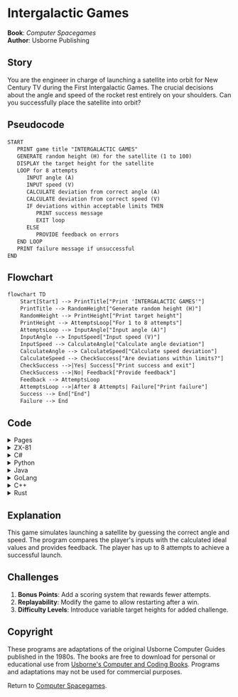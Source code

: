 # Intergalactic Games

**Book**: _Computer Spacegames_  
**Author**: Usborne Publishing

## Story

You are the engineer in charge of launching a satellite into orbit for New Century TV during the First Intergalactic Games. The crucial decisions about the angle and speed of the rocket rest entirely on your shoulders. Can you successfully place the satellite into orbit?

## Pseudocode

```plaintext
START
   PRINT game title "INTERGALACTIC GAMES"
   GENERATE random height (H) for the satellite (1 to 100)
   DISPLAY the target height for the satellite
   LOOP for 8 attempts
      INPUT angle (A)
      INPUT speed (V)
      CALCULATE deviation from correct angle (A)
      CALCULATE deviation from correct speed (V)
      IF deviations within acceptable limits THEN
         PRINT success message
         EXIT loop
      ELSE
         PROVIDE feedback on errors
   END LOOP
   PRINT failure message if unsuccessful
END
```

## Flowchart

```mermaid
flowchart TD
    Start[Start] --> PrintTitle["Print 'INTERGALACTIC GAMES'"]
    PrintTitle --> RandomHeight["Generate random height (H)"]
    RandomHeight --> PrintHeight["Print target height"]
    PrintHeight --> AttemptsLoop["For 1 to 8 attempts"]
    AttemptsLoop --> InputAngle["Input angle (A)"]
    InputAngle --> InputSpeed["Input speed (V)"]
    InputSpeed --> CalculateAngle["Calculate angle deviation"]
    CalculateAngle --> CalculateSpeed["Calculate speed deviation"]
    CalculateSpeed --> CheckSuccess["Are deviations within limits?"]
    CheckSuccess -->|Yes| Success["Print success and exit"]
    CheckSuccess -->|No| Feedback["Provide feedback"]
    Feedback --> AttemptsLoop
    AttemptsLoop -->|After 8 Attempts| Failure["Print failure"]
    Success --> End["End"]
    Failure --> End
```

## Code

<details>
<summary>Pages</summary>

![Page 7](./img/computer-spacegames_pages-to-jpg-0007.jpg)  
![Page 8](./img/computer-spacegames_pages-to-jpg-0008.jpg)

</details>

<details>
<summary>ZX-81</summary>

```basic
10 PRINT "INTERGALACTIC GAMES"
20 LET H=INT(RND*100+1)
30 PRINT "YOU MUST LAUNCH A SATELLITE"
40 PRINT "TO A HEIGHT OF ";H
50 FOR G=1 TO 8
60 PRINT "ENTER ANGLE (0-90)";
70 INPUT A
80 PRINT "ENTER SPEED (0-40000)";
90 INPUT V
100 LET A=A-ATN(H/3)*180/3.14159
110 LET V=V-3000*SQR(H+1/H)
120 IF ABS(A)<2 AND ABS(V)<100 THEN GOTO 200
130 IF A<-2 THEN PRINT "TOO SHALLOW"
140 IF A>2 THEN PRINT "TOO STEEP"
150 IF V<-100 THEN PRINT "TOO SLOW"
160 IF V>100 THEN PRINT "TOO FAST"
170 NEXT G
180 PRINT "YOU'VE FAILED"
190 PRINT "YOU'RE FIRED"
200 PRINT "YOU'VE DONE IT"
210 PRINT "NCTV WINS-THANKS TO YOU"
220 STOP
```

</details>

<details>
<summary>C#</summary>

```csharp
using System;

class IntergalacticGames
{
    static void Main()
    {
        Random rnd = new Random();
        int height = rnd.Next(1, 101); // Random height between 1 and 100

        Console.WriteLine("INTERGALACTIC GAMES");
        Console.WriteLine("YOU MUST LAUNCH A SATELLITE");
        Console.WriteLine($"TO A HEIGHT OF {height}");

        for (int attempts = 1; attempts <= 8; attempts++)
        {
            Console.Write("ENTER ANGLE (0-90): ");
            double angle = Convert.ToDouble(Console.ReadLine());

            Console.Write("ENTER SPEED (0-40000): ");
            double speed = Convert.ToDouble(Console.ReadLine());

            double correctAngle = Math.Atan(height / 3.0) * (180 / Math.PI);
            double correctSpeed = 3000 * Math.Sqrt(height + (1.0 / height));

            double angleDeviation = angle - correctAngle;
            double speedDeviation = speed - correctSpeed;

            if (Math.Abs(angleDeviation) < 2 && Math.Abs(speedDeviation) < 100)
            {
                Console.WriteLine("YOU'VE DONE IT");
                Console.WriteLine("NCTV WINS-THANKS TO YOU");
                return;
            }

            if (angleDeviation < -2)
                Console.WriteLine("TOO SHALLOW");
            else if (angleDeviation > 2)
                Console.WriteLine("TOO STEEP");

            if (speedDeviation < -100)
                Console.WriteLine("TOO SLOW");
            else if (speedDeviation > 100)
                Console.WriteLine("TOO FAST");
        }

        Console.WriteLine("YOU'VE FAILED");
        Console.WriteLine("YOU'RE FIRED");
    }
}
```

</details>

<details>
<summary>Python</summary>

```python
import math
import random

def main():
    height = random.randint(1, 100)  # Random height between 1 and 100

    print("INTERGALACTIC GAMES")
    print("YOU MUST LAUNCH A SATELLITE")
    print(f"TO A HEIGHT OF {height}")

    for attempt in range(1, 9):
        angle = float(input("ENTER ANGLE (0-90): "))
        speed = float(input("ENTER SPEED (0-40000): "))

        correct_angle = math.atan(height / 3.0) * (180 / math.pi)
        correct_speed = 3000 * math.sqrt(height + (1.0 / height))

        angle_deviation = angle - correct_angle
        speed_deviation = speed - correct_speed

        if abs(angle_deviation) < 2 and abs(speed_deviation) < 100:
            print("YOU'VE DONE IT")
            print("NCTV WINS-THANKS TO YOU")
            return

        if angle_deviation < -2:
            print("TOO SHALLOW")
        elif angle_deviation > 2:
            print("TOO STEEP")

        if speed_deviation < -100:
            print("TOO SLOW")
        elif speed_deviation > 100:
            print("TOO FAST")

    print("YOU'VE FAILED")
    print("YOU'RE FIRED")

if __name__ == "__main__":
    main()
```

</details>

<details>
<summary>Java</summary>

```java
import java.util.Scanner;
import java.util.Random;

public class IntergalacticGames {
    public static void main(String[] args) {
        Random rnd = new Random();
        int height = rnd.nextInt(100) + 1; // Random height between 1 and 100

        System.out.println("INTERGALACTIC GAMES");
        System.out.println("YOU MUST LAUNCH A SATELLITE");
        System.out.println("TO A HEIGHT OF " + height);

        Scanner scanner = new Scanner(System.in);

        for (int attempts = 1; attempts <= 8; attempts++) {
            System.out.print("ENTER ANGLE (0-90): ");
            double angle = scanner.nextDouble();

            System.out.print("ENTER SPEED (0-40000): ");
            double speed = scanner.nextDouble();

            double correctAngle = Math.atan(height / 3.0) * (180 / Math.PI);
            double correctSpeed = 3000 * Math.sqrt(height + (1.0 / height));

            double angleDeviation = angle - correctAngle;
            double speedDeviation = speed - correctSpeed;

            if (Math.abs(angleDeviation) < 2 && Math.abs(speedDeviation) < 100) {
                System.out.println("YOU'VE DONE IT");
                System.out.println("NCTV WINS-THANKS TO YOU");
                return;
            }

            if (angleDeviation < -2) {
                System.out.println("TOO SHALLOW");
            } else if (angleDeviation > 2) {
                System.out.println("TOO STEEP");
            }

            if (speedDeviation < -100) {
                System.out.println("TOO SLOW");
            } else if (speedDeviation > 100) {
                System.out.println("TOO FAST");
            }
        }

        System.out.println("YOU'VE FAILED");
        System.out.println("YOU'RE FIRED");
    }
}
```

</details>

<details>
<summary>GoLang</summary>

```go
package main

import (
    "fmt"
    "math"
    "math/rand"
    "time"
)

func main() {
    rand.Seed(time.Now().UnixNano())
    height := rand.Intn(100) + 1 // Random height between 1 and 100

    fmt.Println("INTERGALACTIC GAMES")
    fmt.Println("YOU MUST LAUNCH A SATELLITE")
    fmt.Printf("TO A HEIGHT OF %d\n", height)

    for attempts := 1; attempts <= 8; attempts++ {
        var angle, speed float64
        fmt.Print("ENTER ANGLE (0-90): ")
        fmt.Scan(&angle)
        fmt.Print("ENTER SPEED (0-40000): ")
        fmt.Scan(&speed)

        correctAngle := math.Atan(float64(height)/3.0) * (180 / math.Pi)
        correctSpeed := 3000 * math.Sqrt(float64(height)+(1.0/float64(height)))

        angleDeviation := angle - correctAngle
        speedDeviation := speed - correctSpeed

        if math.Abs(angleDeviation) < 2 && math.Abs(speedDeviation) < 100 {
            fmt.Println("YOU'VE DONE IT")
            fmt.Println("NCTV WINS-THANKS TO YOU")
            return
        }

        if angleDeviation < -2 {
            fmt.Println("TOO SHALLOW")
        } else if angleDeviation > 2 {
            fmt.Println("TOO STEEP")
        }

        if speedDeviation < -100 {
            fmt.Println("TOO SLOW")
        } else if speedDeviation > 100 {
            fmt.Println("TOO FAST")
        }
    }

    fmt.Println("YOU'VE FAILED")
    fmt.Println("YOU'RE FIRED")
}
```

</details>

<details>
<summary>C++</summary>

```cpp
#include <iostream>
#include <cmath>
#include <cstdlib>
#include <ctime>

using namespace std;

int main() {
    srand(time(0));
    int height = rand() % 100 + 1; // Random height between 1 and 100

    cout << "INTERGALACTIC GAMES" << endl;
    cout << "YOU MUST LAUNCH A SATELLITE" << endl;
    cout << "TO A HEIGHT OF " << height << endl;

    for (int attempts = 1; attempts <= 8; attempts++) {
        double angle, speed;
        cout << "ENTER ANGLE (0-90): ";
        cin >> angle;
        cout << "ENTER SPEED (0-40000): ";
        cin >> speed;

        double correctAngle = atan(height / 3.0) * (180 / M_PI);
        double correctSpeed = 3000 * sqrt(height + (1.0 / height));

        double angleDeviation = angle - correctAngle;
        double speedDeviation = speed - correctSpeed;

        if (fabs(angleDeviation) < 2 && fabs(speedDeviation) < 100) {
            cout << "YOU'VE DONE IT" << endl;
            cout << "NCTV WINS-THANKS TO YOU" << endl;
            return 0;
        }

        if (angleDeviation < -2) {
            cout << "TOO SHALLOW" << endl;
        } else if (angleDeviation > 2) {
            cout << "TOO STEEP" << endl;
        }

        if (speedDeviation < -100) {
            cout << "TOO SLOW" << endl;
        } else if (speedDeviation > 100) {
            cout << "TOO FAST" << endl;
        }
    }

    cout << "YOU'VE FAILED" << endl;
    cout << "YOU'RE FIRED" << endl;

    return 0;
}
```

</details>

<details>
<summary>Rust</summary>

```rust
use std::io;
use rand::Rng;
use std::f64::consts::PI;

fn main() {
    let height: f64 = rand::thread_rng().gen_range(1.0..101.0); // Random height between 1 and 100

    println!("INTERGALACTIC GAMES");
    println!("YOU MUST LAUNCH A SATELLITE");
    println!("TO A HEIGHT OF {:.0}", height);

    for _ in 0..8 {
        let angle: f64 = read_input("ENTER ANGLE (0-90): ");
        let speed: f64 = read_input("ENTER SPEED (0-40000): ");

        let correct_angle = (height / 3.0).atan() * (180.0 / PI);
        let correct_speed = 3000.0 * (height + (1.0 / height)).sqrt();

        let angle_deviation = angle - correct_angle;
        let speed_deviation = speed - correct_speed;

        if angle_deviation.abs() < 2.0 && speed_deviation.abs() < 100.0 {
            println!("YOU'VE DONE IT");
            println!("NCTV WINS-THANKS TO YOU");
            return;
        }

        if angle_deviation < -2.0 {
            println!("TOO SHALLOW");
        } else if angle_deviation > 2.0 {
            println!("TOO STEEP");
        }

        if speed_deviation < -100.0 {
            println!("TOO SLOW");
        } else if speed_deviation > 100.0 {
            println!("TOO FAST");
        }
    }

    println!("YOU'VE FAILED");
    println!("YOU'RE FIRED");
}

fn read_input(prompt: &str) -> f64 {
    println!("{}", prompt);
    let mut input = String::new();
    io::stdin().read_line(&mut input).unwrap();
    input.trim().parse().unwrap()
}
```

</details>

## Explanation

This game simulates launching a satellite by guessing the correct angle and speed. The program compares the player's inputs with the calculated ideal values and provides feedback. The player has up to 8 attempts to achieve a successful launch.

## Challenges

1. **Bonus Points**: Add a scoring system that rewards fewer attempts.
2. **Replayability**: Modify the game to allow restarting after a win.
3. **Difficulty Levels**: Introduce variable target heights for added challenge.

## Copyright

These programs are adaptations of the original Usborne Computer Guides published in the 1980s. The books are free to download for personal or educational use from [Usborne's Computer and Coding Books](https://usborne.com/row/books/computer-and-coding-books). Programs and adaptations may not be used for commercial purposes.

Return to [Computer Spacegames](./readme.md).
